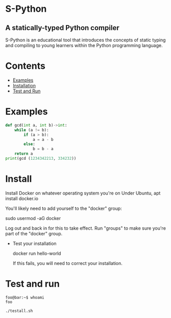 # S-Python
## A statically-typed Python compiler   

S-Python is an educational tool that introduces the concepts of static typing and compiling to young learners within the Python programming language.

# Contents
* [Examples](#Examples)
* [Installation](#Installation)
* [Test and Run](#Test)

# Examples
```py
def gcd(int a, int b)->int:
    while (a != b):
        if (a > b):    
            a = a - b
        else:
            b = b - a
    return a
print(gcd (1234342213, 334232))
```
# Install

Install Docker on whatever operating system you're on
Under Ubuntu,
   apt install docker.io

   You'll likely need to add yourself to the "docker" group:
  
   sudo usermod -aG docker <username>

   Log out and back in for this to take effect.  Run "groups" to
   make sure you're part of the "docker" group.

* Test your installation

   docker run hello-world

  If this fails, you will need to correct your installation.

# Test and run
```console
foo@bar:~$ whoami
foo
```
```console
./testall.sh
```
